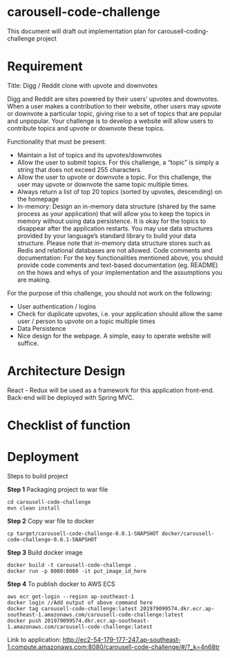 # carousell-code-challenge
This document will draft out implementation plan for carousell-coding-challenge project
# Requirement
Title: Digg / Reddit clone with upvote and downvotes

Digg and Reddit are sites powered by their users’ upvotes and downvotes. When a user makes a contribution to their website, other users may upvote or downvote a particular topic, giving rise to a set of topics that are popular and unpopular. Your challenge is to develop a website will allow users to contribute topics and upvote or downvote these topics.

Functionality that must be present:
  - Maintain a list of topics and its upvotes/downvotes
  - Allow the user to submit topics. For this challenge, a “topic” is simply a string that does not exceed 255 characters.
  - Allow the user to upvote or downvote a topic. For this challenge, the user may upvote or downvote the same topic multiple times.
  - Always return a list of top 20 topics (sorted by upvotes, descending) on the homepage
  - In-memory: Design an in-memory data structure (shared by the same process as your application) that will allow you to keep the topics in memory without using data persistence. It is okay for the topics to disappear after the application restarts. You may use data structures provided by your language’s standard library to build your data structure. Please note that in-memory data structure stores such as Redis and relational databases are not allowed.
Code comments and documentation: For the key functionalities mentioned above, you should provide code comments and text-based documentation (eg. README) on the hows and whys of your implementation and the assumptions you are making.

For the purpose of this challenge, you should not work on the following:
  - User authentication / logins
  - Check for duplicate upvotes, i.e. your application should allow the same user / person to upvote on a topic multiple times
  - Data Persistence
  - Nice design for the webpage. A simple, easy to operate website will suffice.

# Architecture Design

React - Redux will be used as a framework for this application front-end.
Back-end will be deployed with Spring MVC.


# Checklist of function

# Deployment
Steps to build project

**Step 1** Packaging project to war file
```$xslt
cd carousell-code-challenge
mvn clean install
```

**Step 2** Copy war file to docker
```$xslt
cp target/carousell-code-challenge-0.0.1-SNAPSHOT docker/carousell-code-challenge-0.0.1-SNAPSHOT
```

**Step 3** Build docker image
```$xslt
docker build -t carousell-code-challenge .
docker run -p 8080:8080 -it put_image_id_here
```

**Step 4** To publish docker to AWS ECS
```$xslt
aws ecr get-login --region ap-southeast-1
docker login //Add output of above command here
docker tag carousell-code-challenge:latest 201979099574.dkr.ecr.ap-southeast-1.amazonaws.com/carousell-code-challenge:latest
docker push 201979099574.dkr.ecr.ap-southeast-1.amazonaws.com/carousell-code-challenge:latest
```
Link to application: http://ec2-54-179-177-247.ap-southeast-1.compute.amazonaws.com:8080/carousell-code-challenge/#/?_k=4n68tr